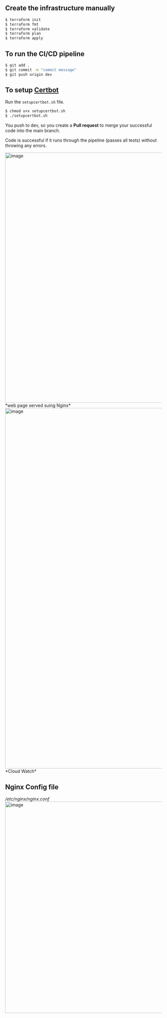 ## Create the infrastructure manually
```bash
$ terraform init
$ terraform fmt
$ terraform validate
$ terraform plan
$ terraform apply
```

## To run the CI/CD pipeline
```bash
$ git add .
$ git commit -m "commit message"
$ git push origin dev
```

## To setup [Certbot](https://www.digitalocean.com/community/tutorials/how-to-create-a-self-signed-ssl-certificate-for-nginx-in-ubuntu-16-04)
Run  the ```setupcertbot.sh``` file.
```bash
$ chmod u+x setupcertbot.sh
$ ./setupcertbot.sh
```

You push to dev, so you create a **Pull request** to merge your successful code into the main branch.

Code is successful if it runs through the pipeline (passes all tests) without throwing any errors.

<img width="803" alt="image" src="https://user-images.githubusercontent.com/49791498/221283026-390e138c-9259-4b1e-9bb2-2351ed195edf.png">
*web page served suing Nginx*

<img width="1157" alt="image" src="https://user-images.githubusercontent.com/49791498/221288522-25824cfe-f78c-4910-99a4-b08d2c30cb80.png">
*Cloud Watch*

## Nginx Config file
*/etc/nginx/nginx.conf*
<img width="679" alt="image" src="https://user-images.githubusercontent.com/49791498/221283392-3772a909-df72-4446-82ec-3db5c6746c74.png">
